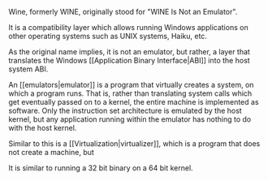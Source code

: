 Wine, formerly WINE, originally stood for "WINE Is Not an Emulator".

It is a compatibility layer which allows running Windows applications on other operating systems such as UNIX systems, Haiku, etc.

As the original name implies, it is not an emulator, but rather, a layer that translates the Windows [[Application Binary Interface|ABI]] into the host system ABI.

An [[emulators|emulator]] is a program that virtually creates a system, on which a program runs. That is, rather than translating system calls which get eventually passed on to a kernel, the entire machine is implemented as software. Only the instruction set architecture is emulated by the host kernel, but any application running within the emulator has nothing to do with the host kernel.

Similar to this is a [[Virtualization|virtualizer]], which is a program that does not create a machine, but 

It is similar to running a 32 bit binary on a 64 bit kernel.